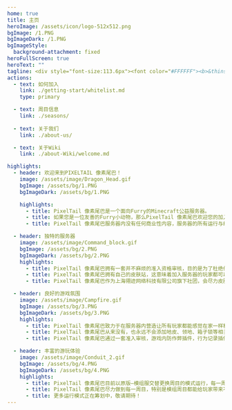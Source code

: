 ```yaml
---
home: true
title: 主页
heroImage: /assets/icon/logo-512x512.png
bgImage: /1.PNG
bgImageDark: /1.PNG
bgImageStyle:
  background-attachment: fixed
heroFullScreen: true
heroText: ""
tagline: <div style="font-size:113.6px"><font color="#FFFFFF"><b>&thinsp;PIXELTAIL</br>&thinsp;&thinsp;像素尾巴</b></font></div>
actions:
  - text: 如何加入
    link: ./getting-start/whitelist.md
    type: primary

  - text: 周目信息
    link: ./seasons/
  
  - text: 关于我们
    link: ./about-us/

  - text: 关于Wiki
    link: ./about-Wiki/welcome.md

highlights:
  - header: 欢迎来到PIXELTAIL 像素尾巴！
    image: /assets/image/Dragon_Head.gif
    bgImage: /assets/bg/1.PNG
    bgImageDark: /assets/bg/1.PNG

    highlights:
      - title: PixelTail 像素尾巴是一个面向Furry的Minecraft公益服务器。
      - title: 如果您是一位友善的Furry小动物，那么PixelTail 像素尾巴欢迎您的加入！
      - title: PixelTail 像素尾巴服务器内没有任何商业性内容，服务器的所有运行与维护均靠OP组与玩家们自发的支持与捐赠。<a href="https://afdian.net/a/PixelTail">了解更多</a>

  - header: 独特的服务器
    image: /assets/image/Command_block.gif
    bgImage: /assets/bg/2.PNG
    bgImageDark: /assets/bg/2.PNG
    highlights:
      - title: PixelTail 像素尾巴拥有一套并不麻烦的准入资格审核，目的是为了杜绝作弊，恶意破坏等行为，在服务器内营造一个和谐友善，温馨快乐的游戏氛围。
      - title: PixelTail 像素尾巴拥有自己的皮肤站，这意味着加入服务器的玩家都可以自己上传、使用自己喜欢的，已公开的皮肤及披风！
      - title: PixelTail 像素尾巴作为上海翎迹网络科技有限公司旗下社团，会尽力皮肤站用户的数据隐私安全！

  - header: 良好的游戏氛围
    image: /assets/image/Campfire.gif
    bgImage: /assets/bg/3.PNG
    bgImageDark: /assets/bg/3.PNG
    highlights:
      - title: PixelTail 像素尾巴致力于在服务器内营造让所有玩家都能感觉在家一样和谐友善，温馨快乐的游戏氛围。
      - title: PixelTail 像素尾巴从来没有，也永远不会添加地皮、领地、箱子锁等相关功能的插件或模组。我们希望的是服务期内的大家能够没有隔阂地一起发展，一起游玩。
      - title: PixelTail 像素尾巴通过一套准入审核，游戏内防作弊插件，行为记录插件等方式，管理员与玩家共同游玩，相互监督，一起营造自由良好的游戏环境与和谐友善，温馨快乐的游戏氛围。

  - header: 丰富的游玩体验
    image: /assets/image/Conduit_2.gif
    bgImage: /assets/bg/4.PNG
    bgImageDark: /assets/bg/4.PNG
    highlights:
      - title: PixelTail 像素尾巴目前以原版—模组服交替更换周目的模式运行，每一周目平均运行时长为3个月左右。除开特殊情况，每一周目的地图存档都会被保存下来，后续择时开放参观。
      - title: PixelTail 像素尾巴尽力做到每一周目，特别是模组周目都能给玩家带来不同的游戏体验。
      - title: 更多运行模式正在筹划中，敬请期待！
---
```


